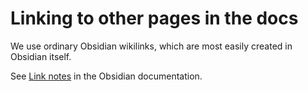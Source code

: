 # Linking to other pages in the docs

We use ordinary Obsidian wikilinks, which are most easily created in Obsidian itself.

See [Link notes](https://help.obsidian.md/Getting+started/Link+notes) in the Obsidian documentation.
